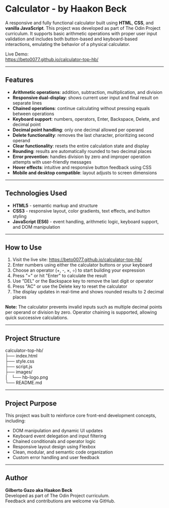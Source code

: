 # Calculator - by Haakon Beck

A responsive and fully functional calculator built using **HTML**, **CSS**, and **vanilla JavaScript**. This project was developed as part of The Odin Project curriculum. It supports basic arithmetic operations with proper user input validation and includes both button-based and keyboard-based interactions, emulating the behavior of a physical calculator.

Live Demo:  
https://beto0077.github.io/calculator-top-hb/

---

## Features

- **Arithmetic operations**: addition, subtraction, multiplication, and division
- **Responsive dual-display**: shows current user input and final result on separate lines
- **Chained operations**: continue calculating without pressing equals between operations
- **Keyboard support**: numbers, operators, Enter, Backspace, Delete, and decimal point
- **Decimal point handling**: only one decimal allowed per operand
- **Delete functionality**: removes the last character, prioritizing second operand
- **Clear functionality**: resets the entire calculation state and display
- **Rounding**: results are automatically rounded to two decimal places
- **Error prevention**: handles division by zero and improper operation attempts with user-friendly messages
- **Hover effects**: intuitive and responsive button feedback using CSS
- **Mobile and desktop compatible**: layout adjusts to screen dimensions

---

## Technologies Used

- **HTML5** - semantic markup and structure
- **CSS3** - responsive layout, color gradients, text effects, and button styling
- **JavaScript (ES6)** - event handling, arithmetic logic, keyboard support, and DOM manipulation

---

## How to Use

1. Visit the live site: https://beto0077.github.io/calculator-top-hb/
2. Enter numbers using either the calculator buttons or your keyboard
3. Choose an operator (+, -, ×, ÷) to start building your expression
4. Press "=" or hit "Enter" to calculate the result
5. Use "DEL" or the Backspace key to remove the last digit or operator
6. Press "AC" or use the Delete key to reset the calculator
7. The display updates in real-time and shows rounded results to 2 decimal places

**Note:** The calculator prevents invalid inputs such as multiple decimal points per operand or division by zero. Operator chaining is supported, allowing quick successive calculations.

---

## Project Structure

calculator-top-hb/  
├── index.html  
├── style.css  
├── script.js  
├── images/  
│   └── hb-logo.png  
└── README.md

---

## Project Purpose

This project was built to reinforce core front-end development concepts, including:

- DOM manipulation and dynamic UI updates
- Keyboard event delegation and input filtering
- Chained conditionals and operator logic
- Responsive layout design using Flexbox
- Clean, modular, and semantic code organization
- Custom error handling and user feedback

---

## Author

**Gilberto Gazo aka Haakon Beck**  
Developed as part of The Odin Project curriculum.  
Feedback and contributions are welcome via GitHub.